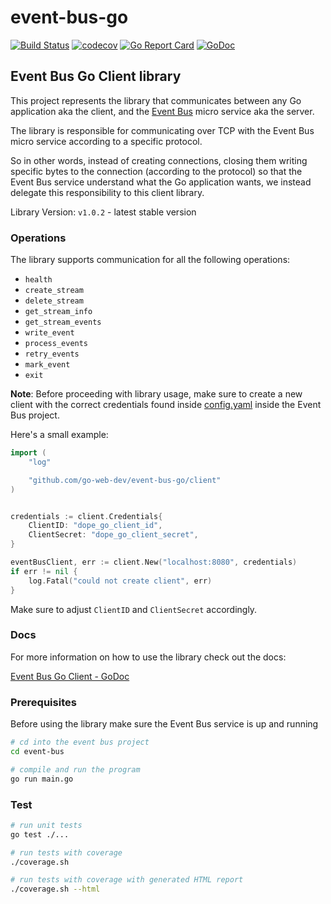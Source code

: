 # event-bus-go

[![Build Status](https://travis-ci.org/go-web-dev/event-bus-go.svg?branch=master)](https://travis-ci.org/go-web-dev/event-bus-go)
[![codecov](https://codecov.io/gh/go-web-dev/event-bus-go/branch/master/graph/badge.svg)](https://codecov.io/gh/go-web-dev/event-bus-go)
[![Go Report Card](https://goreportcard.com/badge/github.com/go-web-dev/event-bus-go)](https://goreportcard.com/report/github.com/go-web-dev/event-bus-go)
[![GoDoc](https://pkg.go.dev/github.com/go-web-dev/event-bus-go?status.svg)](https://pkg.go.dev/github.com/go-web-dev/event-bus-go)

## Event Bus Go Client library

This project represents the library that communicates between
any Go application aka the client, and the [Event Bus](https://github.com/go-web-dev/event-bus)
micro service aka the server.

The library is responsible for communicating over TCP with
the Event Bus micro service according to a specific protocol.

So in other words, instead of creating connections, closing them
writing specific bytes to the connection (according to the protocol)
so that the Event Bus service understand what the Go application wants,
we instead delegate this responsibility to this client library.

Library Version: `v1.0.2` -  latest stable version

### Operations

The library supports communication for all the following operations:

- `health`
- `create_stream`
- `delete_stream`
- `get_stream_info`
- `get_stream_events`
- `write_event`
- `process_events`
- `retry_events`
- `mark_event`
- `exit`

**Note**: Before proceeding with library usage, make sure to
create a new client with the correct credentials
found inside [config.yaml](https://github.com/go-web-dev/event-bus/blob/master/config/config.yaml)
inside the Event Bus project.

Here's a small example:

```go
import (
    "log"

    "github.com/go-web-dev/event-bus-go/client"
)


credentials := client.Credentials{
    ClientID: "dope_go_client_id",
    ClientSecret: "dope_go_client_secret",
}

eventBusClient, err := client.New("localhost:8080", credentials)
if err != nil {
    log.Fatal("could not create client", err)
}
```

Make sure to adjust `ClientID` and `ClientSecret` accordingly.

### Docs

For more information on how to use the library check out the docs:

[Event Bus Go Client - GoDoc](https://pkg.go.dev/github.com/go-web-dev/event-bus-go/client)

### Prerequisites

Before using the library make sure the Event Bus service is
up and running

```sh
# cd into the event bus project
cd event-bus

# compile and run the program
go run main.go
```

### Test

```sh
# run unit tests
go test ./...

# run tests with coverage
./coverage.sh

# run tests with coverage with generated HTML report
./coverage.sh --html
```
